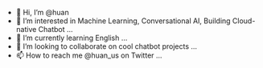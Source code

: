 - 👋 Hi, I’m @huan
- 👀 I’m interested in Machine Learning, Conversational AI, Building Cloud-native Chatbot ...
- 🌱 I’m currently learning English ...
- 💞️ I’m looking to collaborate on cool chatbot projects ...
- 📫 How to reach me @huan_us on Twitter ...

<!---
huan/huan is a ✨ special ✨ repository because its `README.md` (this file) appears on your GitHub profile.
You can click the Preview link to take a look at your changes.
--->
